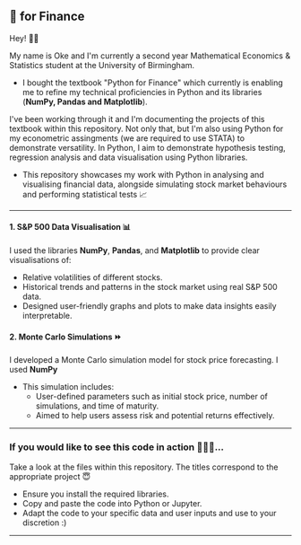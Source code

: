 ## 🐍 for Finance 
Hey! 👋🏾 

My name is Oke and I'm currently a second year Mathematical Economics & Statistics student at the University of Birmingham.
- I bought the textbook "Python for Finance" which currently is enabling me to refine my technical proficiencies in Python and its libraries (**NumPy, Pandas and Matplotlib**). 

I've been working through it and I'm documenting the projects of this textbook within this repository. 
Not only that, but I'm also using Python for my econometric assingments (we are required to use STATA) to demonstrate versatility. In Python, I aim to demonstrate hypothesis testing, regression analysis and data visualisation using Python libraries.

- This repository showcases my work with Python in analysing and visualising financial data, alongside simulating stock market behaviours and performing statistical tests 📈

---

#### 1. S&P 500 Data Visualisation 📊
I used the libraries **NumPy**, **Pandas**, and **Matplotlib** to provide clear visualisations of:
  - Relative volatilities of different stocks.
  - Historical trends and patterns in the stock market using real S&P 500 data.
- Designed user-friendly graphs and plots to make data insights easily interpretable.

#### 2. Monte Carlo Simulations ⏩
I developed a Monte Carlo simulation model for stock price forecasting. I used **NumPy**
- This simulation includes:
  - User-defined parameters such as initial stock price, number of simulations, and time of maturity.
  - Aimed to help users assess risk and potential returns effectively.

---

### If you would like to see this code in action 🏄🏾‍♀️...
Take a look at the files within this repository. The titles correspond to the appropriate project 😇
- Ensure you install the required libraries.
- Copy and paste the code into Python or Jupyter.
- Adapt the code to your specific data and user inputs and use to your discretion :)

---

